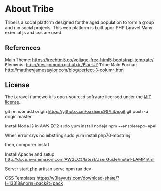 # About Tribe

Tribe is a social platform designed for the aged population to form a group and run social projects. This web platform is built upon PHP Laravel Many external js and css are used.

## References

Main Theme: https://freehtml5.co/voltage-free-html5-bootstrap-template/
Elements: http://designmodo.github.io/Flat-UI/
Tribe Main Format: http://matthewjamestaylor.com/blog/perfect-3-column.htm


## License

The Laravel framework is open-sourced software licensed under the [MIT license](http://opensource.org/licenses/MIT).


git remote add origin https://github.com/oasisers99/tribe.git
git push -u origin master

Install NodeJS in AWS EC2
sudo yum install nodejs npm --enablerepo=epel

When error says no mbstring
sudo yum install php70-mbstring

then,
composer install

Install Apache and setup
http://docs.aws.amazon.com/AWSEC2/latest/UserGuide/install-LAMP.html

Server start
php artisan serve
npm run dev

CSS Templates
https://w3layouts.com/download-share/?l=13318&norm=pack&t=pack